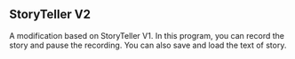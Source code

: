## StoryTeller V2

A modification based on StoryTeller V1. In this program, you can record the story and pause the recording. You can also save and load the text of story.
